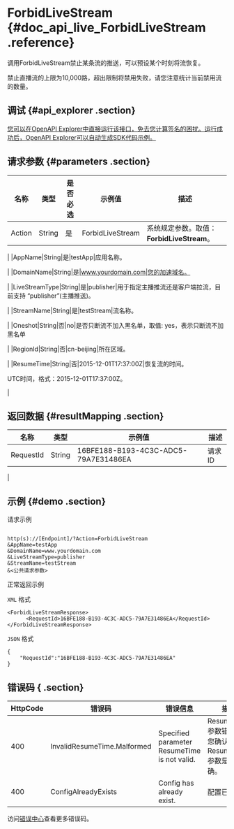 # ForbidLiveStream {#doc_api_live_ForbidLiveStream .reference}

调用ForbidLiveStream禁止某条流的推送，可以预设某个时刻将流恢复。

禁止直播流的上限为10,000路，超出限制将禁用失败，请您注意统计当前禁用流的数量。

## 调试 {#api_explorer .section}

[您可以在OpenAPI Explorer中直接运行该接口，免去您计算签名的困扰。运行成功后，OpenAPI Explorer可以自动生成SDK代码示例。](https://api.aliyun.com/#product=live&api=ForbidLiveStream&type=RPC&version=2016-11-01)

## 请求参数 {#parameters .section}

|名称|类型|是否必选|示例值|描述|
|--|--|----|---|--|
|Action|String|是|ForbidLiveStream|系统规定参数。取值：**ForbidLiveStream**。

 |
|AppName|String|是|testApp|应用名称。

 |
|DomainName|String|是|www.yourdomain.com|您的加速域名。

 |
|LiveStreamType|String|是|publisher|用于指定主播推流还是客户端拉流，目前支持 “publisher”\(主播推送\)。

 |
|StreamName|String|是|testStream|流名称。

 |
|Oneshot|String|否|no|是否只断流不加入黑名单，取值: yes，表示只断流不加黑名单

 |
|RegionId|String|否|cn-beijing|所在区域。

 |
|ResumeTime|String|否|2015-12-01T17:37:00Z|恢复流的时间。

 UTC时间，格式：2015-12-01T17:37:00Z。

 |

## 返回数据 {#resultMapping .section}

|名称|类型|示例值|描述|
|--|--|---|--|
|RequestId|String|16BFE188-B193-4C3C-ADC5-79A7E31486EA|请求ID

 |

## 示例 {#demo .section}

请求示例

``` {#request_demo}

http(s)://[Endpoint]/?Action=ForbidLiveStream
&AppName=testApp
&DomainName=www.yourdomain.com
&LiveStreamType=publisher
&StreamName=testStream
&<公共请求参数>

```

正常返回示例

`XML` 格式

``` {#xml_return_success_demo}
<ForbidLiveStreamResponse>
	  <RequestId>16BFE188-B193-4C3C-ADC5-79A7E31486EA</RequestId>
</ForbidLiveStreamResponse>
```

`JSON` 格式

``` {#json_return_success_demo}
{
	"RequestId":"16BFE188-B193-4C3C-ADC5-79A7E31486EA"
}
```

## 错误码 { .section}

|HttpCode|错误码|错误信息|描述|
|--------|---|----|--|
|400|InvalidResumeTime.Malformed|Specified parameter ResumeTime is not valid.|ResumeTime参数错误，请您确认该ResumeTime参数是否正确。|
|400|ConfigAlreadyExists|Config has already exist.|配置已添加。|

访问[错误中心](https://error-center.aliyun.com/status/product/live)查看更多错误码。

